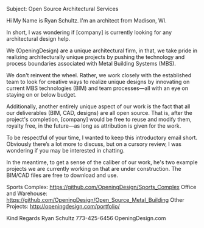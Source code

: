 Subject:  Open Source Architectural Services

Hi My Name is Ryan Schultz.  I'm an architect from Madison, WI.

In short, I was wondering if [company] is currently looking for any architectural design help.

We (OpeningDesign) are a unique architectural firm, in that, we take pride in realizing architecturally unique projects by pushing the technology and process boundaries associated with Metal Building Systems (MBS).

We don't reinvent the wheel.  Rather, we work closely with the established team to look for creative ways to realize unique designs by innovating on current MBS technologies (BIM) and team processes—all with an eye on staying on or below budget.

Additionally, another entirely unique aspect of our work is the fact that all our deliverables (BIM, CAD, designs) are all open source.   That is, after the project's completion, [company] would be free to reuse and modify them, royalty free, in the future—as long as attribution is given for the work.

To be respectful of your time, I wanted to keep this introductory email short.  Obviously there’s a lot more to discuss, but on a cursory review, I was wondering if you may be interested in chatting.

In the meantime, to get a sense of the caliber of our work, he's two example projects we are currently working on that are under construction.  The BIM/CAD files are free to download and use. 

Sports Complex: https://github.com/OpeningDesign/Sports_Complex
Office and Warehouse: https://github.com/OpeningDesign/Open_Source_Metal_Building
Other Projects: http://openingdesign.com/portfolio/


Kind Regards
Ryan Schultz
773-425-6456
OpeningDesign.com







